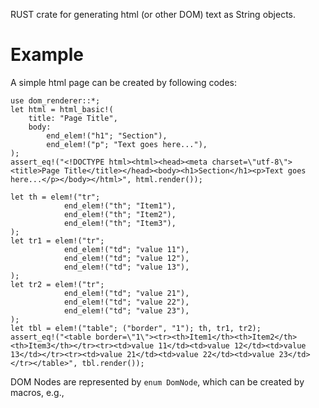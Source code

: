 RUST crate for generating html (or other DOM) text as String objects.

# Example

A simple html page can be created by following codes:

```
use dom_renderer::*;
let html = html_basic!(
    title: "Page Title",
    body:
        end_elem!("h1"; "Section"),
        end_elem!("p"; "Text goes here..."),
);
assert_eq!("<!DOCTYPE html><html><head><meta charset=\"utf-8\"><title>Page Title</title></head><body><h1>Section</h1><p>Text goes here...</p></body></html>", html.render());

let th = elem!("tr";
            end_elem!("th"; "Item1"),
            end_elem!("th"; "Item2"),
            end_elem!("th"; "Item3"),
);
let tr1 = elem!("tr";
            end_elem!("td"; "value 11"),
            end_elem!("td"; "value 12"),
            end_elem!("td"; "value 13"),
);
let tr2 = elem!("tr";
            end_elem!("td"; "value 21"),
            end_elem!("td"; "value 22"),
            end_elem!("td"; "value 23"),
);
let tbl = elem!("table"; ("border", "1"); th, tr1, tr2);
assert_eq!("<table border=\"1\"><tr><th>Item1</th><th>Item2</th><th>Item3</th></tr><tr><td>value 11</td><td>value 12</td><td>value 13</td></tr><tr><td>value 21</td><td>value 22</td><td>value 23</td></tr></table>", tbl.render());
```

DOM Nodes are represented by `enum DomNode`, which can be created by macros, e.g.,

